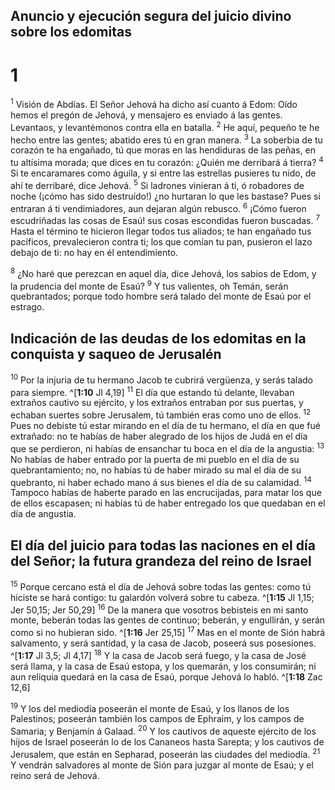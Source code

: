 ## Anuncio y ejecución segura del juicio divino sobre los edomitas
# 1 
<sup class='bibleverse'>1</sup> Visión de Abdías. El Señor Jehová ha dicho así cuanto á Edom: Oído hemos el pregón de Jehová, y mensajero es enviado á las gentes. Levantaos, y levantémonos contra ella en batalla. <sup class='bibleverse'>2</sup> He aquí, pequeño te he hecho entre las gentes; abatido eres tú en gran manera. <sup class='bibleverse'>3</sup> La soberbia de tu corazón te ha engañado, tú que moras en las hendiduras de las peñas, en tu altísima morada; que dices en tu corazón: ¿Quién me derribará á tierra? <sup class='bibleverse'>4</sup> Si te encaramares como águila, y si entre las estrellas pusieres tu nido, de ahí te derribaré, dice Jehová. <sup class='bibleverse'>5</sup> Si ladrones vinieran á ti, ó robadores de noche (¡cómo has sido destruído!) ¿no hurtaran lo que les bastase? Pues si entraran á ti vendimiadores, aun dejaran algún rebusco. <sup class='bibleverse'>6</sup> ¡Cómo fueron escudriñadas las cosas de Esaú! sus cosas escondidas fueron buscadas. <sup class='bibleverse'>7</sup> Hasta el término te hicieron llegar todos tus aliados; te han engañado tus pacíficos, prevalecieron contra ti; los que comían tu pan, pusieron el lazo debajo de ti: no hay en él entendimiento. 


<sup class='bibleverse'>8</sup> ¿No haré que perezcan en aquel día, dice Jehová, los sabios de Edom, y la prudencia del monte de Esaú? <sup class='bibleverse'>9</sup> Y tus valientes, oh Temán, serán quebrantados; porque todo hombre será talado del monte de Esaú por el estrago. 



## Indicación de las deudas de los edomitas en la conquista y saqueo de Jerusalén
<sup class='bibleverse'>10</sup> Por la injuria de tu hermano Jacob te cubrirá vergüenza, y serás talado para siempre. ^[**1:10** Jl 4,19] <sup class='bibleverse'>11</sup> El día que estando tú delante, llevaban extraños cautivo su ejército, y los extraños entraban por sus puertas, y echaban suertes sobre Jerusalem, tú también eras como uno de ellos. <sup class='bibleverse'>12</sup> Pues no debiste tú estar mirando en el día de tu hermano, el día en que fué extrañado: no te habías de haber alegrado de los hijos de Judá en el día que se perdieron, ni habías de ensanchar tu boca en el día de la angustia: <sup class='bibleverse'>13</sup> No habías de haber entrado por la puerta de mi pueblo en el día de su quebrantamiento; no, no habías tú de haber mirado su mal el día de su quebranto, ni haber echado mano á sus bienes el día de su calamidad. <sup class='bibleverse'>14</sup> Tampoco habías de haberte parado en las encrucijadas, para matar los que de ellos escapasen; ni habías tú de haber entregado los que quedaban en el día de angustia. 




## El día del juicio para todas las naciones en el día del Señor; la futura grandeza del reino de Israel
<sup class='bibleverse'>15</sup> Porque cercano está el día de Jehová sobre todas las gentes: como tú hiciste se hará contigo: tu galardón volverá sobre tu cabeza. ^[**1:15** Jl 1,15; Jer 50,15; Jer 50,29] <sup class='bibleverse'>16</sup> De la manera que vosotros bebisteis en mi santo monte, beberán todas las gentes de continuo; beberán, y engullirán, y serán como si no hubieran sido. ^[**1:16** Jer 25,15] <sup class='bibleverse'>17</sup> Mas en el monte de Sión habrá salvamento, y será santidad, y la casa de Jacob, poseerá sus posesiones. ^[**1:17** Jl 3,5; Jl 4,17] <sup class='bibleverse'>18</sup> Y la casa de Jacob será fuego, y la casa de José será llama, y la casa de Esaú estopa, y los quemarán, y los consumirán; ni aun reliquia quedará en la casa de Esaú, porque Jehová lo habló. 
^[**1:18** Zac 12,6] 
   

<sup class='bibleverse'>19</sup> Y los del mediodía poseerán el monte de Esaú, y los llanos de los Palestinos; poseerán también los campos de Ephraim, y los campos de Samaria; y Benjamín á Galaad. <sup class='bibleverse'>20</sup> Y los cautivos de aqueste ejército de los hijos de Israel poseerán lo de los Cananeos hasta Sarepta; y los cautivos de Jerusalem, que están en Sepharad, poseerán las ciudades del mediodía. <sup class='bibleverse'>21</sup> Y vendrán salvadores al monte de Sión para juzgar al monte de Esaú; y el reino será de Jehová. 